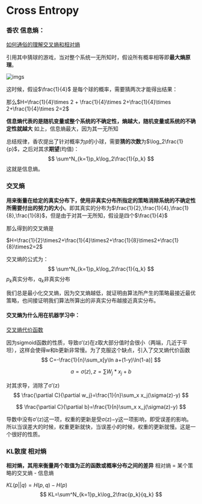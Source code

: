 # Cross Entropy

### 香农 信息熵：

[如何通俗的理解交叉熵和相对熵](https://www.zhihu.com/question/41252833)

引用其中猜球的游戏，当对整个系统一无所知时，假设所有概率相等即**最大熵原理**。

![imgs](https://pic2.zhimg.com/80/v2-97e76bd3402b6d765bfc1934d4c75f75_hd.png)

这时候，假设$\frac{1}{4}$ 是每个球的概率，需要猜两次才能得出结果：

那么$H=\frac{1}{4}\times 2 + \frac{1}{4}\times 2+\frac{1}{4}\times 2+\frac{1}{4}\times 2=2$ 

**信息熵代表的是随机变量或整个系统的不确定性，熵越大，随机变量或系统的不确定性就越大** 如上，信息熵最大，因为其一无所知

总结规律，香农提出了针对概率为$p$的小球，需要**猜的次数**为$\log_2\frac{1}{p}$，之后对其求**期望**(均值)：
$$
\sum^N_{k=1}p_k\log_2\frac{1}{p_k}
$$
这就是信息熵。

### 交叉熵

**用来衡量在给定的真实分布下，使用非真实分布所指定的策略消除系统的不确定性所需要付出的努力的大小**。即其真实的分布为$\frac{1}{2},\frac{1}{4},\frac{1}{8},\frac{1}{8}$，但是由于对其一无所知，假设是四个$\frac{1}{4}$ 

那么得到的交叉熵是

$H=\frac{1}{2}\times2+\frac{1}{4}\times2+\frac{1}{8}\times2+\frac{1}{8}\times2=2$

交叉熵的公式为：
$$
\sum^N_{k=1}p_k\log_2\frac{1}{q_k}
$$
$p_k$真实分布，$q_k$非真实分布

我们总是最小化交叉熵，因为交叉熵越低，就证明由算法所产生的策略最接近最优策略，也间接证明我们算法所算出的非真实分布越接近真实分布。

#### 交叉熵为什么用在机器学习中：

[交叉熵代价函数](https://blog.csdn.net/u012162613/article/details/44239919)

因为sigmoid函数的性质，导致σ′(z)在z取大部分值时会很小（两端，几近于平坦），这样会使得w和b更新非常慢。为了克服这个缺点，引入了交叉熵代价函数
$$
C=-\frac{1}{n}\sum_x[y\ln a+(1-y)\ln(1-a)]
$$

$$
a=σ(z),z=\sum W_j*x_j+b
$$

对其求导，消除了σ′(z)
$$
\frac{\partial C}{\partial w_j}=\frac{1}{n}\sum_x x_j(\sigma(z)-y)
$$

$$
\frac{\partial C}{\partial b}=\frac{1}{n}\sum_x x_j(\sigma(z)-y)
$$

导数中没有σ′(z)这一项，权重的更新是受σ(z)−y这一项影响，即受误差的影响。所以当误差大的时候，权重更新就快，当误差小的时候，权重的更新就慢。这是一个很好的性质。

### KL散度 相对熵

**相对熵，其用来衡量两个取值为正的函数或概率分布之间的差异** 相对熵 = 某个策略的交叉熵 - 信息熵

$KL(p||q)=H(p,q)-H(p)$
$$
KL=\sum^N_{k=1}p_k\log_2\frac{p_k}{q_k}
$$


